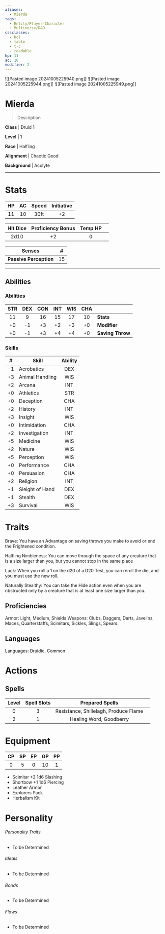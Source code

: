 ```yaml
---
aliases:
  - Mierda
tags:
  - Entity/Player-Character
  - Multiverse/D&D
cssclasses:
  - hcl
  - table
  - t-c
  - readable
hp: 11
ac: 10
modifier: 2
---
```

![[Pasted image 20241005225940.png]]
![[Pasted image 20241005225944.png]]
![[Pasted image 20241005225949.png]]

# Mierda
> Description

**Class** |  Druid 1

**Level** |  1

**Race** |  Halfling

**Alignment** |  Chaotic Good

**Background** |  Acolyte

---

# Stats
| HP  | AC  | Speed | Initiative |
| :-: | :-: | :---: | :--------: |
| 11  | 10  | 30ft  |     +2     |

| Hit Dice | Proficiency Bonus | Temp HP |     |
| :------: | :---------------: | :-----: | --- |
|   2d10   |        +2         |    0    |     |

| Senses | #   |
| ------ | --- |
**Passive Perception** | 15 |

---

## Abilities
### Abilities
| STR | DEX | CON | INT | WIS | CHA |                  |
| :-: | :-: | :-: | :-: | :-: | :-: | ---------------- |
| 11  |  9  | 16  | 15  | 17  | 10  | **Stats**        |
| +0  | -1  | +3  | +2  | +3  | +0  | **Modifier**     |
| +0  | -1  | +3  | +4  | +4  | +0  | **Saving Throw** |

### Skills
|  #  | Skill           | Ability |
| :-: | --------------- | :-----: |
| -1  | Acrobatics      |   DEX   |
| +3  | Animal Handling |   WIS   |
| +2  | Arcana          |   INT   |
| +0  | Athletics       |   STR   |
| +0  | Deception       |   CHA   |
| +2  | History         |   INT   |
| +3  | Insight         |   WIS   |
| +0  | Intimidation    |   CHA   |
| +2  | Investigation   |   INT   |
| +5  | Medicine        |   WIS   |
| +2  | Nature          |   WIS   |
| +5  | Perception      |   WIS   |
| +0  | Performance     |   CHA   |
| +0  | Persuasion      |   CHA   |
| +2  | Religion        |   INT   |
| -1  | Sleight of Hand |   DEX   |
| -1  | Stealth         |   DEX   |
| +3  | Survival        |   WIS   |

# Traits
Brave: You have an Advantage on saving throws you make to avoid or end the Frightened condition.

Halfling Nimbleness: You can move through the space of any creature that is a size larger than you, but you cannot stop in the same place

Luck: When you roll a 1 on the d20 of a D20 Test, you can reroll the die, and you must use the new roll.

Naturally Stealthy: You can take the Hide action even when you are obstructed only by a creature that is at least one size larger than you.
## Proficiencies
Armor: Light, Medium, Shields Weapons: Clubs, Daggers, Darts, Javelins, Maces, Quarterstaffs, Scimitars, Sickles, Slings, Spears
## Languages
Languages: Druidic, Common
# Actions

## Spells
| Level | Spell Slots |            Prepared Spells            |     |
| :---: | :---------: | :-----------------------------------: | --- |
|   0   |      3      | Resistance, Shillelagh, Produce Flame |     |
|   2   |      1      |        Healing Word, Goodberry        |     |

# Equipment
| CP | SP | EP | GP | PP |
|:---:|:---:|:---:|:---:|:---:|
| 0  | 5  | 0  | 10 | 1 |

- Scimitar
	+2 1d6 Slashing
- Shortbow
	+1 1d6 Piercing
- Leather Armor
- Explorers Pack
- Herbalism Kit
# Personality
###### Personality Traits
- To be Determined

###### Ideals
- To be Determined

###### Bonds
- To be Determined

###### Flaws
- To be Determined
